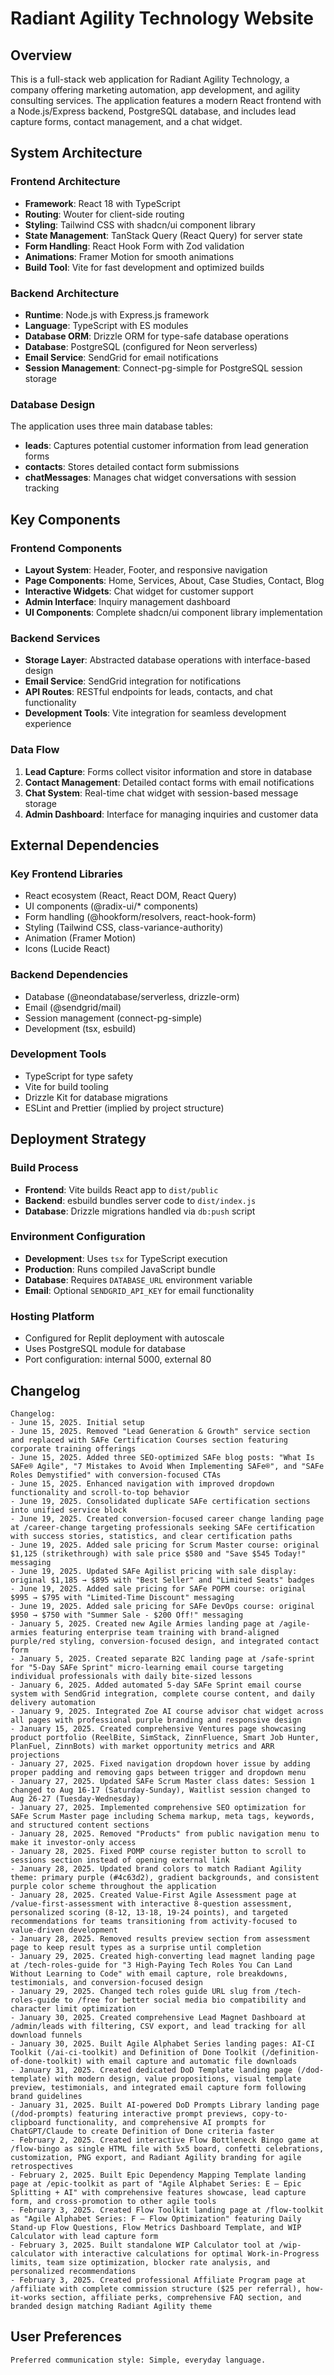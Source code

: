 # Radiant Agility Technology Website

## Overview

This is a full-stack web application for Radiant Agility Technology, a company offering marketing automation, app development, and agility consulting services. The application features a modern React frontend with a Node.js/Express backend, PostgreSQL database, and includes lead capture forms, contact management, and a chat widget.

## System Architecture

### Frontend Architecture
- **Framework**: React 18 with TypeScript
- **Routing**: Wouter for client-side routing
- **Styling**: Tailwind CSS with shadcn/ui component library
- **State Management**: TanStack Query (React Query) for server state
- **Form Handling**: React Hook Form with Zod validation
- **Animations**: Framer Motion for smooth animations
- **Build Tool**: Vite for fast development and optimized builds

### Backend Architecture
- **Runtime**: Node.js with Express.js framework
- **Language**: TypeScript with ES modules
- **Database ORM**: Drizzle ORM for type-safe database operations
- **Database**: PostgreSQL (configured for Neon serverless)
- **Email Service**: SendGrid for email notifications
- **Session Management**: Connect-pg-simple for PostgreSQL session storage

### Database Design
The application uses three main database tables:
- **leads**: Captures potential customer information from lead generation forms
- **contacts**: Stores detailed contact form submissions
- **chatMessages**: Manages chat widget conversations with session tracking

## Key Components

### Frontend Components
- **Layout System**: Header, Footer, and responsive navigation
- **Page Components**: Home, Services, About, Case Studies, Contact, Blog
- **Interactive Widgets**: Chat widget for customer support
- **Admin Interface**: Inquiry management dashboard
- **UI Components**: Complete shadcn/ui component library implementation

### Backend Services
- **Storage Layer**: Abstracted database operations with interface-based design
- **Email Service**: SendGrid integration for notifications
- **API Routes**: RESTful endpoints for leads, contacts, and chat functionality
- **Development Tools**: Vite integration for seamless development experience

### Data Flow
1. **Lead Capture**: Forms collect visitor information and store in database
2. **Contact Management**: Detailed contact forms with email notifications
3. **Chat System**: Real-time chat widget with session-based message storage
4. **Admin Dashboard**: Interface for managing inquiries and customer data

## External Dependencies

### Key Frontend Libraries
- React ecosystem (React, React DOM, React Query)
- UI components (@radix-ui/* components)
- Form handling (@hookform/resolvers, react-hook-form)
- Styling (Tailwind CSS, class-variance-authority)
- Animation (Framer Motion)
- Icons (Lucide React)

### Backend Dependencies
- Database (@neondatabase/serverless, drizzle-orm)
- Email (@sendgrid/mail)
- Session management (connect-pg-simple)
- Development (tsx, esbuild)

### Development Tools
- TypeScript for type safety
- Vite for build tooling
- Drizzle Kit for database migrations
- ESLint and Prettier (implied by project structure)

## Deployment Strategy

### Build Process
- **Frontend**: Vite builds React app to `dist/public`
- **Backend**: esbuild bundles server code to `dist/index.js`
- **Database**: Drizzle migrations handled via `db:push` script

### Environment Configuration
- **Development**: Uses `tsx` for TypeScript execution
- **Production**: Runs compiled JavaScript bundle
- **Database**: Requires `DATABASE_URL` environment variable
- **Email**: Optional `SENDGRID_API_KEY` for email functionality

### Hosting Platform
- Configured for Replit deployment with autoscale
- Uses PostgreSQL module for database
- Port configuration: internal 5000, external 80

## Changelog

```
Changelog:
- June 15, 2025. Initial setup
- June 15, 2025. Removed "Lead Generation & Growth" service section and replaced with SAFe Certification Courses section featuring corporate training offerings
- June 15, 2025. Added three SEO-optimized SAFe blog posts: "What Is SAFe® Agile", "7 Mistakes to Avoid When Implementing SAFe®", and "SAFe Roles Demystified" with conversion-focused CTAs
- June 15, 2025. Enhanced navigation with improved dropdown functionality and scroll-to-top behavior
- June 19, 2025. Consolidated duplicate SAFe certification sections into unified service block
- June 19, 2025. Created conversion-focused career change landing page at /career-change targeting professionals seeking SAFe certification with success stories, statistics, and clear certification paths
- June 19, 2025. Added sale pricing for Scrum Master course: original $1,125 (strikethrough) with sale price $580 and "Save $545 Today!" messaging
- June 19, 2025. Updated SAFe Agilist pricing with sale display: original $1,185 → $895 with "Best Seller" and "Limited Seats" badges
- June 19, 2025. Added sale pricing for SAFe POPM course: original $995 → $795 with "Limited-Time Discount" messaging
- June 19, 2025. Added sale pricing for SAFe DevOps course: original $950 → $750 with "Summer Sale - $200 Off!" messaging
- January 5, 2025. Created new Agile Armies landing page at /agile-armies featuring enterprise team training with brand-aligned purple/red styling, conversion-focused design, and integrated contact form
- January 5, 2025. Created separate B2C landing page at /safe-sprint for "5-Day SAFe Sprint" micro-learning email course targeting individual professionals with daily bite-sized lessons
- January 6, 2025. Added automated 5-day SAFe Sprint email course system with SendGrid integration, complete course content, and daily delivery automation
- January 9, 2025. Integrated Zoe AI course advisor chat widget across all pages with professional purple branding and responsive design
- January 15, 2025. Created comprehensive Ventures page showcasing product portfolio (ReelBite, SimStack, ZinnFluence, Smart Job Hunter, PlanFuel, ZinnBots) with market opportunity metrics and ARR projections
- January 27, 2025. Fixed navigation dropdown hover issue by adding proper padding and removing gaps between trigger and dropdown menu
- January 27, 2025. Updated SAFe Scrum Master class dates: Session 1 changed to Aug 16-17 (Saturday-Sunday), Waitlist session changed to Aug 26-27 (Tuesday-Wednesday)
- January 27, 2025. Implemented comprehensive SEO optimization for SAFe Scrum Master page including Schema markup, meta tags, keywords, and structured content sections
- January 28, 2025. Removed "Products" from public navigation menu to make it investor-only access
- January 28, 2025. Fixed POMP course register button to scroll to sessions section instead of opening external link
- January 28, 2025. Updated brand colors to match Radiant Agility theme: primary purple (#4c63d2), gradient backgrounds, and consistent purple color scheme throughout the application
- January 28, 2025. Created Value-First Agile Assessment page at /value-first-assessment with interactive 8-question assessment, personalized scoring (8-12, 13-18, 19-24 points), and targeted recommendations for teams transitioning from activity-focused to value-driven development
- January 28, 2025. Removed results preview section from assessment page to keep result types as a surprise until completion
- January 29, 2025. Created high-converting lead magnet landing page at /tech-roles-guide for "3 High-Paying Tech Roles You Can Land Without Learning to Code" with email capture, role breakdowns, testimonials, and conversion-focused design
- January 29, 2025. Changed tech roles guide URL slug from /tech-roles-guide to /free for better social media bio compatibility and character limit optimization
- January 30, 2025. Created comprehensive Lead Magnet Dashboard at /admin/leads with filtering, CSV export, and lead tracking for all download funnels
- January 30, 2025. Built Agile Alphabet Series landing pages: AI-CI Toolkit (/ai-ci-toolkit) and Definition of Done Toolkit (/definition-of-done-toolkit) with email capture and automatic file downloads
- January 31, 2025. Created dedicated DoD Template landing page (/dod-template) with modern design, value propositions, visual template preview, testimonials, and integrated email capture form following brand guidelines
- January 31, 2025. Built AI-powered DoD Prompts Library landing page (/dod-prompts) featuring interactive prompt previews, copy-to-clipboard functionality, and comprehensive AI prompts for ChatGPT/Claude to create Definition of Done criteria faster
- February 2, 2025. Created interactive Flow Bottleneck Bingo game at /flow-bingo as single HTML file with 5x5 board, confetti celebrations, customization, PNG export, and Radiant Agility branding for agile retrospectives
- February 2, 2025. Built Epic Dependency Mapping Template landing page at /epic-toolkit as part of "Agile Alphabet Series: E — Epic Splitting + AI" with comprehensive features showcase, lead capture form, and cross-promotion to other agile tools
- February 3, 2025. Created Flow Toolkit landing page at /flow-toolkit as "Agile Alphabet Series: F — Flow Optimization" featuring Daily Stand-up Flow Questions, Flow Metrics Dashboard Template, and WIP Calculator with lead capture form
- February 3, 2025. Built standalone WIP Calculator tool at /wip-calculator with interactive calculations for optimal Work-in-Progress limits, team size optimization, blocker rate analysis, and personalized recommendations
- February 3, 2025. Created professional Affiliate Program page at /affiliate with complete commission structure ($25 per referral), how-it-works section, affiliate perks, comprehensive FAQ section, and branded design matching Radiant Agility theme
```

## User Preferences

```
Preferred communication style: Simple, everyday language.
```